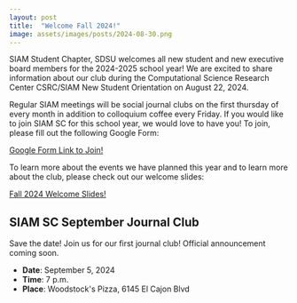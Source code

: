```yaml
---
layout: post
title:  "Welcome Fall 2024!"
image: assets/images/posts/2024-08-30.png
---
```


SIAM Student Chapter, SDSU welcomes all new student and new executive board members for the 2024-2025 school year! We are excited to share information about our club during the Computational Science Research Center CSRC/SIAM New Student Orientation on August 22, 2024. 

Regular SIAM meetings will be social journal clubs on the first thursday of every month in addition to colloquium coffee every Friday. If you would like to join SIAM SC for this school year, we would love to have you! To join, please fill out the following Google Form:

[Google Form Link to Join!](https://forms.gle/2TZdXWdKs8ef8Xnv7)

To learn more about the events we have planned this year and to learn more about the club, please check out our welcome slides:

[Fall 2024 Welcome Slides!](https://docs.google.com/presentation/d/1xStXDf6UFOuoHD3huEgxPyHo7AdDNz_JR8TFywN-5sM/edit?usp=sharing)

## SIAM SC September Journal Club

Save the date! Join us for our first journal club! Official announcement coming soon. 

- __Date__:   September 5, 2024
- __Time__:   7 p.m.
- __Place__:  Woodstock's Pizza, 6145 El Cajon Blvd